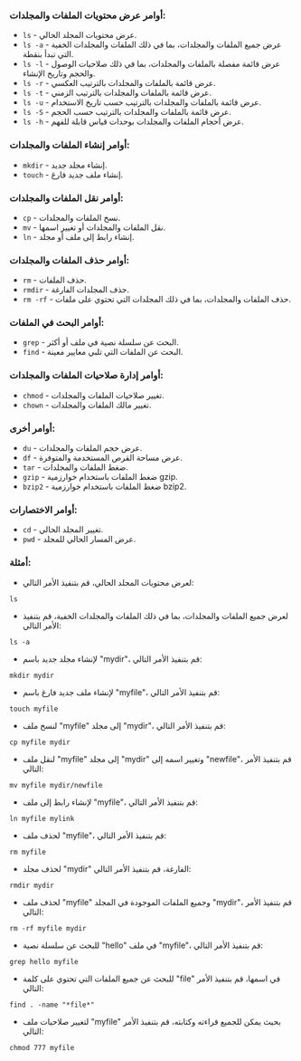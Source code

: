 ### **أوامر عرض محتويات الملفات والمجلدات:**

* `ls` - عرض محتويات المجلد الحالي.
* `ls -a` - عرض جميع الملفات والمجلدات، بما في ذلك الملفات والمجلدات الخفية التي تبدأ بنقطة.
* `ls -l` - عرض قائمة مفصلة بالملفات والمجلدات، بما في ذلك صلاحيات الوصول والحجم وتاريخ الإنشاء.
* `ls -r` - عرض قائمة بالملفات والمجلدات بالترتيب العكسي.
* `ls -t` - عرض قائمة بالملفات والمجلدات بالترتيب الزمني.
* `ls -u` - عرض قائمة بالملفات والمجلدات بالترتيب حسب تاريخ الاستخدام.
* `ls -S` - عرض قائمة بالملفات والمجلدات بالترتيب حسب الحجم.
* `ls -h` - عرض أحجام الملفات والمجلدات بوحدات قياس قابلة للفهم.

### **أوامر إنشاء الملفات والمجلدات:**

* `mkdir` - إنشاء مجلد جديد.
* `touch` - إنشاء ملف جديد فارغ.

### **أوامر نقل الملفات والمجلدات:**

* `cp` - نسخ الملفات والمجلدات.
* `mv` - نقل الملفات والمجلدات أو تغيير اسمها.
* `ln` - إنشاء رابط إلى ملف أو مجلد.

### **أوامر حذف الملفات والمجلدات:**

* `rm` - حذف الملفات.
* `rmdir` - حذف المجلدات الفارغة.
* `rm -rf` - حذف الملفات والمجلدات، بما في ذلك المجلدات التي تحتوي على ملفات.

### **أوامر البحث في الملفات:**

* `grep` - البحث عن سلسلة نصية في ملف أو أكثر.
* `find` - البحث عن الملفات التي تلبي معايير معينة.

### **أوامر إدارة صلاحيات الملفات والمجلدات:**

* `chmod` - تغيير صلاحيات الملفات والمجلدات.
* `chown` - تغيير مالك الملفات والمجلدات.

### **أوامر أخرى:**

* `du` - عرض حجم الملفات والمجلدات.
* `df` - عرض مساحة القرص المستخدمة والمتوفرة.
* `tar` - ضغط الملفات والمجلدات.
* `gzip` - ضغط الملفات باستخدام خوارزمية gzip.
* `bzip2` - ضغط الملفات باستخدام خوارزمية bzip2.

### **أوامر الاختصارات:**

* `cd` - تغيير المجلد الحالي.
* `pwd` - عرض المسار الحالي للمجلد.

### **أمثلة:**

* لعرض محتويات المجلد الحالي، قم بتنفيذ الأمر التالي:

```
ls
```

* لعرض جميع الملفات والمجلدات، بما في ذلك الملفات والمجلدات الخفية، قم بتنفيذ الأمر التالي:

```
ls -a
```

* لإنشاء مجلد جديد باسم "mydir"، قم بتنفيذ الأمر التالي:

```
mkdir mydir
```

* لإنشاء ملف جديد فارغ باسم "myfile"، قم بتنفيذ الأمر التالي:

```
touch myfile
```

* لنسخ ملف "myfile" إلى مجلد "mydir"، قم بتنفيذ الأمر التالي:

```
cp myfile mydir
```

* لنقل ملف "myfile" إلى مجلد "mydir" وتغيير اسمه إلى "newfile"، قم بتنفيذ الأمر التالي:

```
mv myfile mydir/newfile
```

* لإنشاء رابط إلى ملف "myfile"، قم بتنفيذ الأمر التالي:

```
ln myfile mylink
```

* لحذف ملف "myfile"، قم بتنفيذ الأمر التالي:

```
rm myfile
```

* لحذف مجلد "mydir" الفارغة، قم بتنفيذ الأمر التالي:

```
rmdir mydir
```

* لحذف ملف "myfile" وجميع الملفات الموجودة في المجلد "mydir"، قم بتنفيذ الأمر التالي:

```
rm -rf myfile mydir
```

* للبحث عن سلسلة نصية "hello" في ملف "myfile"، قم بتنفيذ الأمر التالي:

```
grep hello myfile
```

* للبحث عن جميع الملفات التي تحتوي على كلمة "file" في اسمها، قم بتنفيذ الأمر التالي:

```
find . -name "*file*"
```

* لتغيير صلاحيات ملف "myfile" بحيث يمكن للجميع قراءته وكتابته، قم بتنفيذ الأمر التالي:

```
chmod 777 myfile
```